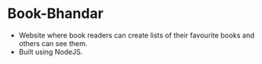 # Book-Bhandar

- Website where book readers can create lists of their favourite books and others can see them.
- Built using NodeJS.
